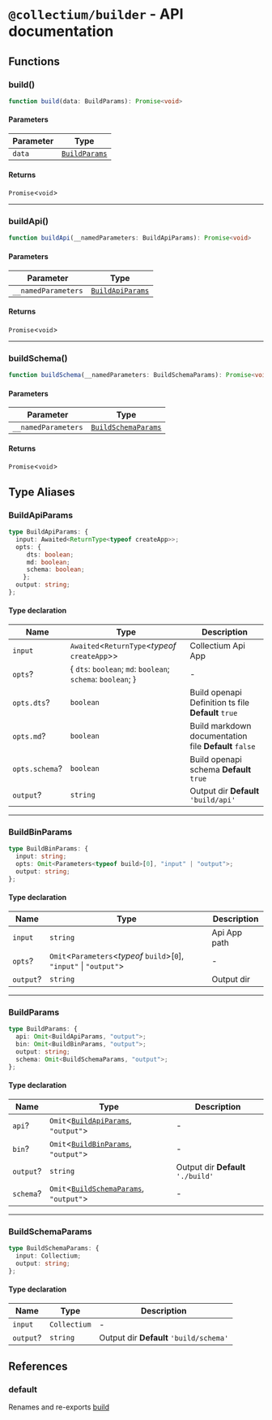 # `@collectium/builder` - API documentation

## Functions

### build()

```ts
function build(data: BuildParams): Promise<void>
```

#### Parameters

| Parameter | Type |
| ------ | ------ |
| `data` | [`BuildParams`](#buildparams) |

#### Returns

`Promise`\<`void`\>

***

### buildApi()

```ts
function buildApi(__namedParameters: BuildApiParams): Promise<void>
```

#### Parameters

| Parameter | Type |
| ------ | ------ |
| `__namedParameters` | [`BuildApiParams`](#buildapiparams) |

#### Returns

`Promise`\<`void`\>

***

### buildSchema()

```ts
function buildSchema(__namedParameters: BuildSchemaParams): Promise<void>
```

#### Parameters

| Parameter | Type |
| ------ | ------ |
| `__namedParameters` | [`BuildSchemaParams`](#buildschemaparams) |

#### Returns

`Promise`\<`void`\>

## Type Aliases

### BuildApiParams

```ts
type BuildApiParams: {
  input: Awaited<ReturnType<typeof createApp>>;
  opts: {
     dts: boolean;
     md: boolean;
     schema: boolean;
    };
  output: string;
};
```

#### Type declaration

| Name | Type | Description |
| ------ | ------ | ------ |
| `input` | `Awaited`\<`ReturnType`\<*typeof* `createApp`\>\> | Collectium Api App |
| `opts`? | \{ `dts`: `boolean`; `md`: `boolean`; `schema`: `boolean`; \} | - |
| `opts.dts`? | `boolean` | Build openapi Definition ts file **Default** `true` |
| `opts.md`? | `boolean` | Build markdown documentation file **Default** `false` |
| `opts.schema`? | `boolean` | Build openapi schema **Default** `true` |
| `output`? | `string` | Output dir **Default** `'build/api'` |

***

### BuildBinParams

```ts
type BuildBinParams: {
  input: string;
  opts: Omit<Parameters<typeof build>[0], "input" | "output">;
  output: string;
};
```

#### Type declaration

| Name | Type | Description |
| ------ | ------ | ------ |
| `input` | `string` | Api App path |
| `opts`? | `Omit`\<`Parameters`\<*typeof* `build`\>\[`0`\], `"input"` \| `"output"`\> | - |
| `output`? | `string` | Output dir |

***

### BuildParams

```ts
type BuildParams: {
  api: Omit<BuildApiParams, "output">;
  bin: Omit<BuildBinParams, "output">;
  output: string;
  schema: Omit<BuildSchemaParams, "output">;
};
```

#### Type declaration

| Name | Type | Description |
| ------ | ------ | ------ |
| `api`? | `Omit`\<[`BuildApiParams`](#buildapiparams), `"output"`\> | - |
| `bin`? | `Omit`\<[`BuildBinParams`](#buildbinparams), `"output"`\> | - |
| `output`? | `string` | Output dir **Default** `'./build'` |
| `schema`? | `Omit`\<[`BuildSchemaParams`](#buildschemaparams), `"output"`\> | - |

***

### BuildSchemaParams

```ts
type BuildSchemaParams: {
  input: Collectium;
  output: string;
};
```

#### Type declaration

| Name | Type | Description |
| ------ | ------ | ------ |
| `input` | `Collectium` | - |
| `output`? | `string` | Output dir **Default** `'build/schema'` |

## References

### default

Renames and re-exports [build](#build)
